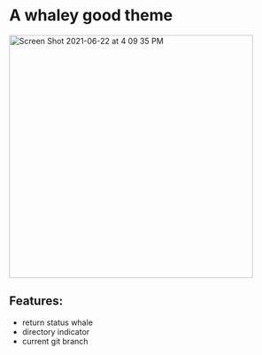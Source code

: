 # A whaley good theme
<img width="440" alt="Screen Shot 2021-06-22 at 4 09 35 PM" src="https://user-images.githubusercontent.com/4700332/122992570-414a7d80-d374-11eb-9711-85eee5b2e335.png">

## Features:
- return status whale
- directory indicator
- current git branch

